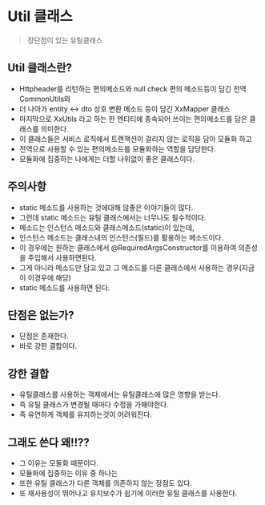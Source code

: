 # Util 클래스
> 장단점이 있는 유틸클래스

## Util 클래스란?
* Httpheader를 리턴하는 편의메소드와 null check 편의 메소드등이 담긴 전역 CommonUtils와
* 더 나아가 entity <-> dto 상호 변환 메소드 등이 담긴 XxMapper 클래스
* 마지막으로 XxUtils 라고 하는 한 엔티티에 종속되어 쓰이는 편의메소드를 담은 클래스를 의미한다.
* 이 클래스들은 서비스 로직에서 트랜잭션이 걸리지 않는 로직을 담아 모듈화 하고
* 전역으로 사용할 수 있는 편의메소드를 모듈화하는 역할을 담당한다.
* 모듈화에 집중하는 나에게는 더할 나위없이 좋은 클래스이다.

## 주의사항
* static 메소드를 사용하는 것에대해 않좋은 이야기들이 많다.
* 그런데 static 메소드는 유틸 클래스에서는 너무나도 필수적이다.
* 메소드는 인스턴스 메소드와 클래스메소드(static)이 있는데,
* 인스턴스 메소드는 클래스내의 인스턴스(필드)를 활용하는 메소드이다.
* 이 경우에는 원하는 클래스에서 @RequiredArgsConstructor를 이용하여 의존성을 주입해서 사용하면된다.
* 그게 아니라 메소드만 담고 있고 그 메소드를 다른 클래스에서 사용하는 경우(지금이 이경우에 해당)
* static 메소드를 사용하면 된다.

## 단점은 없는가?
* 단점은 존재한다.
* 바로 강한 결합이다.

## 강한 결합
* 유틸클래스를 사용하는 객체에서는 유틸클래스에 많은 영향을 받는다.
* 즉 유틸 클래스가 변경될 때마다 수정을 가해야한다.
* 즉 유연하게 객체를 유지하는것이 어려워진다.

## 그래도 쓴다 왜!!??
* 그 이유는 모둘화 때문이다.
* 모듈화에 집중하는 이유 중 하나는 
* 또한 유틸 클래스가 다른 객체를 의존하지 않는 장점도 있다.
* 또 재사용성이 뛰어나고 유지보수가 쉽기에 이러한 유틸 클래스를 사용한다.
